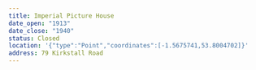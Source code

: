 ```yaml
---
title: Imperial Picture House
date_open: "1913"
date_close: "1940"
status: Closed
location: '{"type":"Point","coordinates":[-1.5675741,53.8004702]}'
address: 79 Kirkstall Road
---
```

